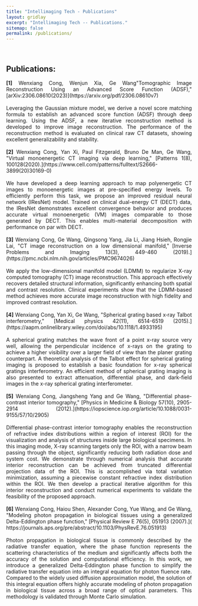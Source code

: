 ```yaml
---
title: "Intellimaging Tech - Publications"
layout: gridlay
excerpt: "Intellimaging Tech -- Publications."
sitemap: false
permalink: /publications/
---
```

<br/>

## Publications:

<p style="text-align: justify;">
<b>[1]</b> Wenxiang Cong, Wenjun Xia, Ge Wang"Tomographic Image Reconstruction Using an Advanced Score Function (ADSF)," [arXiv:2306.08610(2023)](https://arxiv.org/pdf/2306.08610v7)
<br />
<br />Leveraging the Gaussian mixture model, we derive a novel score matching formula to establish an advanced score function (ADSF) through deep learning. Using the ADSF, a new iterative reconstruction method is developed to improve image reconstruction. The performance of the reconstruction method is evaluated on clinical raw CT datasets, showing excellent generalizability and stability.
<br />
<br />
<b>[2]</b> Wenxiang Cong, Yan Xi, Paul Fitzgerald, Bruno De Man, Ge Wang, "Virtual monoenergetic CT imaging via deep learning," [Patterns 1(8), 100128(2020).](https://www.cell.com/patterns/fulltext/S2666-3899(20)30169-0)
<br />
<br />We have developed a deep learning approach to map polyenergetic CT images to monoenergetic images at pre-specified energy levels. To efficiently perform this task, we propose an improved residual neural network (IResNet) model. Trained on clinical dual-energy CT (DECT) data, the IResNet demonstrates excellent convergence behavior and produces accurate virtual monoenergetic (VM) images comparable to those generated by DECT. This enables multi-material decomposition with performance on par with DECT.
<br />
<br />
<b>[3]</b> Wenxiang Cong, Ge Wang, Qingsong Yang, Jia Li, Jiang Hsieh, Rongjie Lai, "CT image reconstruction on a low dimensional manifold," [Inverse Problems and Imaging 13(3), 449-460 (2019).](https://pmc.ncbi.nlm.nih.gov/articles/PMC9674026)
<br />
<br />We apply the low-dimensional manifold model (LDMM) to regularize X-ray computed tomography (CT) image reconstruction. This approach effectively recovers detailed structural information, significantly enhancing both spatial and contrast resolution. Clinical experiments show that the LDMM-based method achieves more accurate image reconstruction with high fidelity and improved contrast resolution.
<br />
<br />
<b>[4]</b> Wenxiang Cong, Yan Xi, Ge Wang, "Spherical grating based x‐ray Talbot interferometry," [Medical physics 42(11), 6514-6519 (2015).](https://aapm.onlinelibrary.wiley.com/doi/abs/10.1118/1.4933195)
<br />
<br />A spherical grating matches the wave front of a point x-ray source very well, allowing the perpendicular incidence of x-rays on the grating to achieve a higher visibility over a larger field of view than the planer grating counterpart. A theoretical analysis of the Talbot effect for spherical grating imaging is proposed to establish a basic foundation for x-ray spherical gratings interferometry. An efficient method of spherical grating imaging is also presented to extract attenuation, differential phase, and dark-field images in the x-ray spherical grating interferometer.
<br />
<br />
<b>[5]</b> Wenxiang Cong, Jiangsheng Yang and Ge Wang, "Differential phase-contrast interior tomography," [Physics in Medicine & Biology 57(10), 2905-2914 (2012).](https://iopscience.iop.org/article/10.1088/0031-9155/57/10/2905)
<br />
<br />Differential phase-contrast interior tomography enables the reconstruction of refractive index distributions within a region of interest (ROI) for the visualization and analysis of structures inside large biological specimens. In this imaging mode, X-ray scanning targets only the ROI, with a narrow beam passing through the object, significantly reducing both radiation dose and system cost. We demonstrate through numerical analysis that accurate interior reconstruction can be achieved from truncated differential projection data of the ROI. This is accomplished via total variation minimization, assuming a piecewise constant refractive index distribution within the ROI. We then develop a practical iterative algorithm for this interior reconstruction and conduct numerical experiments to validate the feasibility of the proposed approach.
<br />
<br />
<b>[6]</b> Wenxiang Cong, Haiou Shen, Alexander Cong, Yue Wang, and Ge Wang, "Modeling photon propagation in biological tissues using a generalized Delta-Eddington phase function," [Physical Review E 76(5), 051913 (2007).]( https://journals.aps.org/pre/abstract/10.1103/PhysRevE.76.051913)
<br />
<br />Photon propagation in biological tissue is commonly described by the radiative transfer equation, where the phase function represents the scattering characteristics of the medium and significantly affects both the accuracy of the solution and computational efficiency. In this work, we introduce a generalized Delta-Eddington phase function to simplify the radiative transfer equation into an integral equation for photon fluence rate. Compared to the widely used diffusion approximation model, the solution of this integral equation offers highly accurate modeling of photon propagation in biological tissue across a broad range of optical parameters. This methodology is validated through Monte Carlo simulation.
</p>









